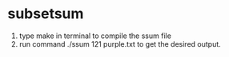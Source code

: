 # subsetsum

1) type make in terminal to compile the ssum file
2) run command ./ssum 121 purple.txt to get the desired output.

